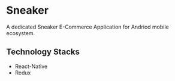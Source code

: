 # Sneaker

A dedicated Sneaker E-Commerce Application for Andriod mobile ecosystem.

## Technology Stacks
- React-Native
- Redux

